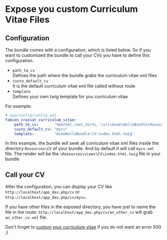 # Expose you custom Curriculum Vitae Files

## Configuration

The bundle comes with a configuration, which is listed below.
So if you want to customized the bundle to call your CVs you have to define this configuration.

*   ```path_to_cv```  
    Defines the path where the bundle grabs the curriculum vitae xml files
*   ```custo_default_cv```  
    It is the default curriculum vitae xml file called without route
*   ```template```  
    Defines your own twig template for you curriculum vitae

For example:
``` yml
# app/config/config.yml
fabien_crassat_curriculum_vitae:
    path_to_cv:       "%kernel.root_dir%\..\src\Acme\HelloBundle\Resources\CV"
    custo_default_cv: "mycv"
    template:         "AcmeHelloBundle:CV:index.html.twig"
```
In this example, the bundle will seek all curriculum vitae xml files inside the directory ```Resources\CV``` of your bundle. And by default it will call ```mycv.xml``` file. The render will be the ```\Resources\views\CV\index.html.twig``` file in your bundle

## Call your CV

After the configuration, you can display your CV like `http://localhost/app_dev.php/cv` or `http://localhost/app_dev.php/cv/mycv`.

If you have other files in the exposed directory, you have just to name the file in the route: `http://localhost/app_dev.php/cv/an_other_cv` will grab `an_other_cv.xml` file.

Don't forget to [custom your curriculum vitae](https://github.com/FabienCrassat/CurriculumVitaeBundle/blob/master/Resources/doc/custom_cv_file.md) if you do not want an error 500 ;)
